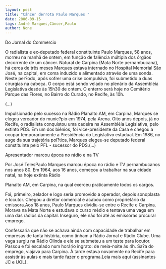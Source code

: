 ```yaml
---
layout: post
title: "Câncer derrota Paulo Marques "
date: 2006-09-15
tags: André Marques,Câncer,Paulo
author: None
---
```

Do Jornal do Commercio

O radialista e ex-deputado federal constituinte Paulo Marques, 58 anos, morreu na manh&atilde; de ontem, em fun&ccedil;&atilde;o de fal&ecirc;ncia m&uacute;ltipla dos &oacute;rg&atilde;os decorrente de um c&acirc;ncer. Natural de Carpina (Mata Norte pernambucana), h&aacute; cerca de tr&ecirc;s meses Marques estava internado no Hospital Memorial S&atilde;o Jos&eacute;, na capital, em coma induzido e alimentado atrav&eacute;s de uma sonda. Neste per?odo, ap&oacute;s sofrer uma crise compulsiva, foi submetido a duas cirurgias na cabe&ccedil;a. O corpo est&aacute; sendo velado no plen&aacute;rio da Assembl&eacute;ia Legislativa desde &agrave;s 15h30 de ontem. O enterro ser&aacute; hoje no Cemit&eacute;rio Parque das Flores, no Bairro do Curado, no Recife, &agrave;s 10h.

(...)

Impulsionado pelo sucesso na R&aacute;dio Planalto AM, em Carpina, Marques se elegeu vereador do munic?pio em 1974, pela Arena. Oito anos depois, j&aacute; no Recife, o radialista conquistou uma cadeira na Assembl&eacute;ia Legislativa, pelo extinto PDS. Em um dos bi&ecirc;nios, foi vice-presidente da Casa e chegou a ocupar temporariamente a Presid&ecirc;ncia do Legislativo estadual. Em 1986, no auge da sua trajet&oacute;ria pol?tica, Marques elegeu-se deputado federal constituinte pelo PFL - sucessor do PDS.(...)

Apresentador marcou &eacute;poca no r&aacute;dio e na TV

Por Jos&eacute; TelesPaulo Marques marcou &eacute;poca no r&aacute;dio e TV pernambucanos nos anos 80. Em 1964, aos 16 anos, come&ccedil;ou a trabalhar na sua cidade natal, na hoje extinta R&aacute;dio

Planalto AM, em Carpina, na qual exerceu praticamente todos os cargos.

Foi, primeiro, zelador e logo seria promovido a operador, depois sonoplasta e locutor. Chegou a diretor comercial e acabou como propriet&aacute;rio da emissora.Aos 18 anos, Paulo Marques dividiu-se entre o Recife e Carpina. Morava na Mata Norte e estudava o curso m&eacute;dio e tentava uma vaga em uma das r&aacute;dios da capital. Inseguro, ele n&atilde;o foi at&eacute; as emissoras procurar emprego. 

Confessaria que n&atilde;o se achava ainda com capacidade de trabalhar em empresas de tanta hist&oacute;ria, como tinham a R&aacute;dio Jornal e R&aacute;dio Clube. Uma vaga surgiu na R&aacute;dio Olinda e ele se submeteu a um teste para locutor. Passou e foi escalado num hor&aacute;rio ingrato: de meia-noite &agrave;s 4h. Sa?a do emprego, viajava para Carpina. &Agrave; tarde estava novamente no Recife para assistir &agrave;s aulas e mais tarde fazer o programa.Leia mais aqui (assinantes JC e UOL).